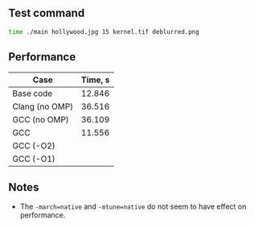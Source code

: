 ## Test command

```bash
time ./main hollywood.jpg 15 kernel.tif deblurred.png
```

## Performance 

| Case | Time, s |
|----|---|
| Base code | 12.846 |
| Clang (no OMP) | 36.516 |
| GCC (no OMP) | 36.109 |
| GCC | 11.556 |
| GCC (-O2) |  |
| GCC (-O1) |  |

## Notes
* The `-march=native` and `-mtune=native` do not seem to have effect on performance.